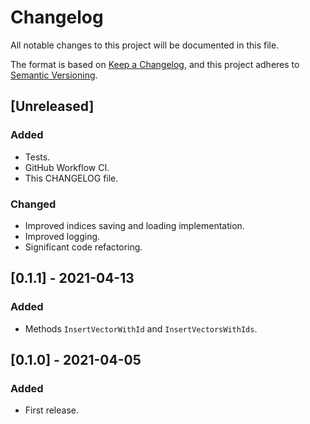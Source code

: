 # Changelog
All notable changes to this project will be documented in this file.

The format is based on [Keep a Changelog](https://keepachangelog.com/en/1.0.0/),
and this project adheres to [Semantic Versioning](https://semver.org/spec/v2.0.0.html).

## [Unreleased]
### Added
- Tests.
- GitHub Workflow CI.
- This CHANGELOG file.

### Changed
- Improved indices saving and loading implementation.
- Improved logging.
- Significant code refactoring.

## [0.1.1] - 2021-04-13
### Added
- Methods `InsertVectorWithId` and `InsertVectorsWithIds`.

## [0.1.0] - 2021-04-05
### Added
- First release.

